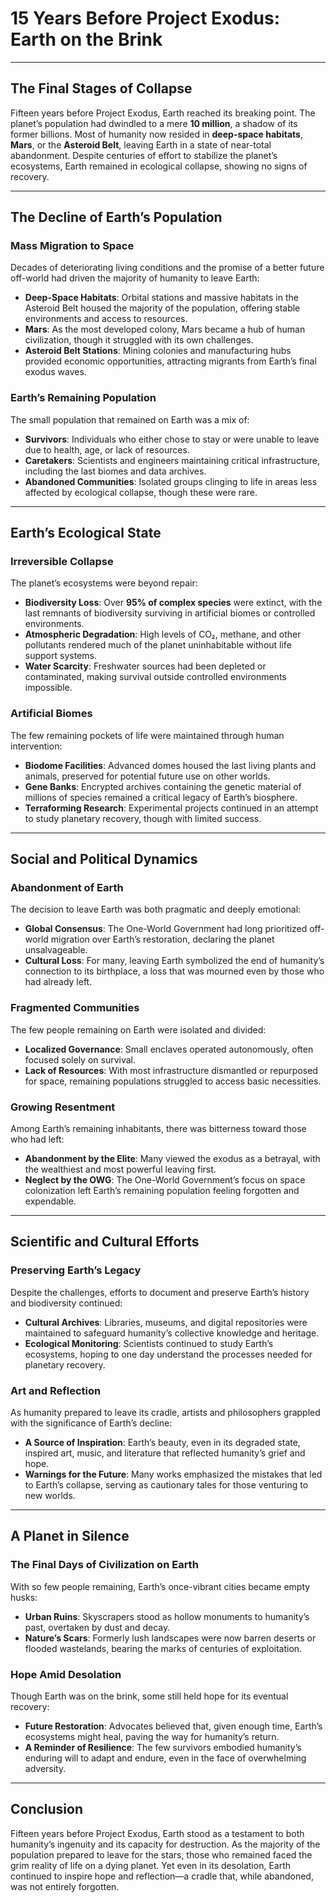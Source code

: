 # 15 Years Before Project Exodus: Earth on the Brink  

---

## **The Final Stages of Collapse**  

Fifteen years before Project Exodus, Earth reached its breaking point. The planet’s population had dwindled to a mere **10 million**, a shadow of its former billions. Most of humanity now resided in **deep-space habitats**, **Mars**, or the **Asteroid Belt**, leaving Earth in a state of near-total abandonment. Despite centuries of effort to stabilize the planet’s ecosystems, Earth remained in ecological collapse, showing no signs of recovery.  

---

## **The Decline of Earth’s Population**  

### **Mass Migration to Space**  
Decades of deteriorating living conditions and the promise of a better future off-world had driven the majority of humanity to leave Earth:  
- **Deep-Space Habitats**: Orbital stations and massive habitats in the Asteroid Belt housed the majority of the population, offering stable environments and access to resources.  
- **Mars**: As the most developed colony, Mars became a hub of human civilization, though it struggled with its own challenges.  
- **Asteroid Belt Stations**: Mining colonies and manufacturing hubs provided economic opportunities, attracting migrants from Earth’s final exodus waves.  

### **Earth’s Remaining Population**  
The small population that remained on Earth was a mix of:  
- **Survivors**: Individuals who either chose to stay or were unable to leave due to health, age, or lack of resources.  
- **Caretakers**: Scientists and engineers maintaining critical infrastructure, including the last biomes and data archives.  
- **Abandoned Communities**: Isolated groups clinging to life in areas less affected by ecological collapse, though these were rare.  

---

## **Earth’s Ecological State**  

### **Irreversible Collapse**  
The planet’s ecosystems were beyond repair:  
- **Biodiversity Loss**: Over **95% of complex species** were extinct, with the last remnants of biodiversity surviving in artificial biomes or controlled environments.  
- **Atmospheric Degradation**: High levels of CO₂, methane, and other pollutants rendered much of the planet uninhabitable without life support systems.  
- **Water Scarcity**: Freshwater sources had been depleted or contaminated, making survival outside controlled environments impossible.  

### **Artificial Biomes**  
The few remaining pockets of life were maintained through human intervention:  
- **Biodome Facilities**: Advanced domes housed the last living plants and animals, preserved for potential future use on other worlds.  
- **Gene Banks**: Encrypted archives containing the genetic material of millions of species remained a critical legacy of Earth’s biosphere.  
- **Terraforming Research**: Experimental projects continued in an attempt to study planetary recovery, though with limited success.  

---

## **Social and Political Dynamics**  

### **Abandonment of Earth**  
The decision to leave Earth was both pragmatic and deeply emotional:  
- **Global Consensus**: The One-World Government had long prioritized off-world migration over Earth’s restoration, declaring the planet unsalvageable.  
- **Cultural Loss**: For many, leaving Earth symbolized the end of humanity’s connection to its birthplace, a loss that was mourned even by those who had already left.  

### **Fragmented Communities**  
The few people remaining on Earth were isolated and divided:  
- **Localized Governance**: Small enclaves operated autonomously, often focused solely on survival.  
- **Lack of Resources**: With most infrastructure dismantled or repurposed for space, remaining populations struggled to access basic necessities.  

### **Growing Resentment**  
Among Earth’s remaining inhabitants, there was bitterness toward those who had left:  
- **Abandonment by the Elite**: Many viewed the exodus as a betrayal, with the wealthiest and most powerful leaving first.  
- **Neglect by the OWG**: The One-World Government’s focus on space colonization left Earth’s remaining population feeling forgotten and expendable.  

---

## **Scientific and Cultural Efforts**  

### **Preserving Earth’s Legacy**  
Despite the challenges, efforts to document and preserve Earth’s history and biodiversity continued:  
- **Cultural Archives**: Libraries, museums, and digital repositories were maintained to safeguard humanity’s collective knowledge and heritage.  
- **Ecological Monitoring**: Scientists continued to study Earth’s ecosystems, hoping to one day understand the processes needed for planetary recovery.  

### **Art and Reflection**  
As humanity prepared to leave its cradle, artists and philosophers grappled with the significance of Earth’s decline:  
- **A Source of Inspiration**: Earth’s beauty, even in its degraded state, inspired art, music, and literature that reflected humanity’s grief and hope.  
- **Warnings for the Future**: Many works emphasized the mistakes that led to Earth’s collapse, serving as cautionary tales for those venturing to new worlds.  

---

## **A Planet in Silence**  

### **The Final Days of Civilization on Earth**  
With so few people remaining, Earth’s once-vibrant cities became empty husks:  
- **Urban Ruins**: Skyscrapers stood as hollow monuments to humanity’s past, overtaken by dust and decay.  
- **Nature’s Scars**: Formerly lush landscapes were now barren deserts or flooded wastelands, bearing the marks of centuries of exploitation.  

### **Hope Amid Desolation**  
Though Earth was on the brink, some still held hope for its eventual recovery:  
- **Future Restoration**: Advocates believed that, given enough time, Earth’s ecosystems might heal, paving the way for humanity’s return.  
- **A Reminder of Resilience**: The few survivors embodied humanity’s enduring will to adapt and endure, even in the face of overwhelming adversity.  

---

## **Conclusion**  

Fifteen years before Project Exodus, Earth stood as a testament to both humanity’s ingenuity and its capacity for destruction. As the majority of the population prepared to leave for the stars, those who remained faced the grim reality of life on a dying planet. Yet even in its desolation, Earth continued to inspire hope and reflection—a cradle that, while abandoned, was not entirely forgotten.

